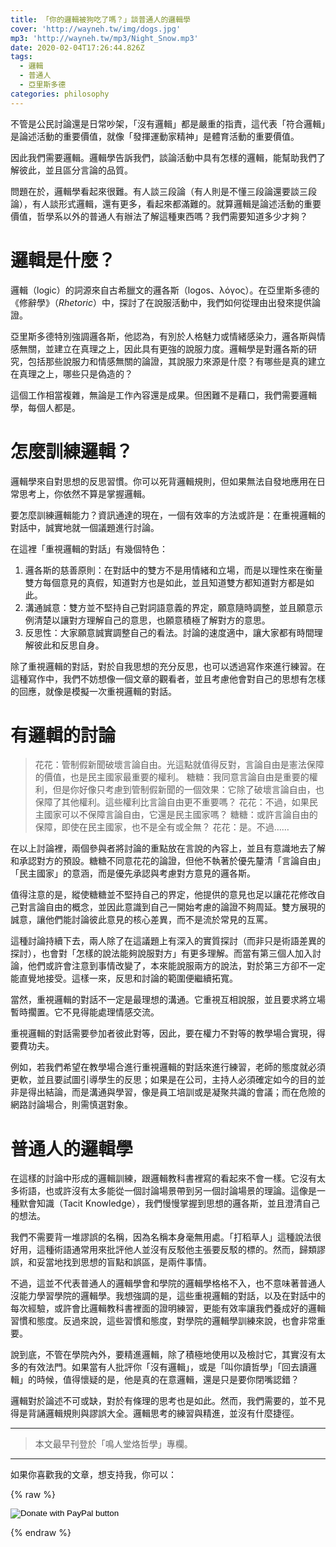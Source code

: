 ```yaml
---
title: 「你的邏輯被狗吃了嗎？」談普通人的邏輯學
cover: 'http://wayneh.tw/img/dogs.jpg'
mp3: 'http://wayneh.tw/mp3/Night_Snow.mp3'
date: 2020-02-04T17:26:44.826Z
tags:
  - 邏輯
  - 普通人
  - 亞里斯多德
categories: philosophy
---
```


不管是公民討論還是日常吵架，「沒有邏輯」都是嚴重的指責，這代表「符合邏輯」是論述活動的重要價值，就像「發揮運動家精神」是體育活動的重要價值。

因此我們需要邏輯。邏輯學告訴我們，談論活動中具有怎樣的邏輯，能幫助我們了解彼此，並且區分言論的品質。

問題在於，邏輯學看起來很難。有人談三段論（有人則是不懂三段論還要談三段論），有人談形式邏輯，還有更多，看起來都滿難的。就算邏輯是論述活動的重要價值，哲學系以外的普通人有辦法了解這種東西嗎？我們需要知道多少才夠？

<!--more-->

# 邏輯是什麼？

邏輯（logic）的詞源來自古希臘文的邏各斯（logos、λόγος）。在亞里斯多德的《修辭學》（*Rhetoric*）中，探討了在說服活動中，我們如何從理由出發來提供論證。

亞里斯多德特別強調邏各斯，他認為，有別於人格魅力或情緒感染力，邏各斯與情感無關，並建立在真理之上，因此具有更強的說服力度。邏輯學是對邏各斯的研究，包括那些說服力和情感無關的論證，其說服力來源是什麼？有哪些是真的建立在真理之上，哪些只是偽造的？

這個工作相當複雜，無論是工作內容還是成果。但困難不是藉口，我們需要邏輯學，每個人都是。

# 怎麼訓練邏輯？

邏輯學來自對思想的反思習慣。你可以死背邏輯規則，但如果無法自發地應用在日常思考上，你依然不算是掌握邏輯。

要怎麼訓練邏輯能力？資訊通達的現在，一個有效率的方法或許是：在重視邏輯的對話中，誠實地就一個議題進行討論。

在這裡「重視邏輯的對話」有幾個特色：

1. 邏各斯的慈善原則：在對話中的雙方不是用情緒和立場，而是以理性來在衡量雙方每個意見的真假，知道對方也是如此，並且知道雙方都知道對方都是如此。
2. 溝通誠意：雙方並不堅持自己對詞語意義的界定，願意隨時調整，並且願意示例清楚以讓對方理解自己的意思，也願意積極了解對方的意思。
3. 反思性：大家願意誠實調整自己的看法。討論的速度適中，讓大家都有時間理解彼此和反思自身。

除了重視邏輯的對話，對於自我思想的充分反思，也可以透過寫作來進行練習。在這種寫作中，我們不妨想像一個文章的觀看者，並且考慮他會對自己的思想有怎樣的回應，就像是模擬一次重視邏輯的對話。

# 有邏輯的討論

> 花花：管制假新聞破壞言論自由。光這點就值得反對，言論自由是憲法保障的價值，也是民主國家最重要的權利。
> 糖糖：我同意言論自由是重要的權利，但是你好像只考慮到管制假新聞的一個效果：它除了破壞言論自由，也保障了其他權利。這些權利比言論自由更不重要嗎？
> 花花：不過，如果民主國家可以不保障言論自由，它還是民主國家嗎？
> 糖糖：或許言論自由的保障，即使在民主國家，也不是全有或全無？
> 花花：是。不過……

在以上討論裡，兩個參與者將討論的重點放在言說的內容上，並且有意識地去了解和承認對方的預設。糖糖不同意花花的論證，但他不執著於優先釐清「言論自由」「民主國家」的意涵，而是優先承認與考慮對方意見的邏各斯。

值得注意的是，縱使糖糖並不堅持自己的界定，他提供的意見也足以讓花花修改自己對言論自由的概念，並因此意識到自己一開始考慮的論證不夠周延。雙方展現的誠意，讓他們能討論彼此意見的核心差異，而不是流於常見的互罵。

這種討論持續下去，兩人除了在這議題上有深入的實質探討（而非只是術語差異的探討），也會對「怎樣的說法能夠說服對方」有更多理解。而當有第三個人加入討論，他們或許會注意到事情改變了，本來能說服兩方的說法，對於第三方卻不一定能直覺地接受。這樣一來，反思和討論的範圍便繼續拓寬。

當然，重視邏輯的對話不一定是最理想的溝通。它重視互相說服，並且要求將立場暫時擱置。它不見得能處理情感交流。

重視邏輯的對話需要參加者彼此對等，因此，要在權力不對等的教學場合實現，得要費功夫。

例如，若我們希望在教學場合進行重視邏輯的對話來進行練習，老師的態度就必須更軟，並且要試圖引導學生的反思；如果是在公司，主持人必須確定如今的目的並非是得出結論，而是溝通與學習，像是員工培訓或是凝聚共識的會議；而在危險的網路討論場合，則需慎選對象。

# 普通人的邏輯學

在這樣的討論中形成的邏輯訓練，跟邏輯教科書裡寫的看起來不會一樣。它沒有太多術語，也或許沒有太多能從一個討論場景帶到另一個討論場景的理論。這像是一種默會知識（Tacit Knowledge），我們慢慢掌握到思想的邏各斯，並且澄清自己的想法。

我們不需要背一堆謬誤的名稱，因為名稱本身毫無用處。「打稻草人」這種說法很好用，這種術語通常用來批評他人並沒有反駁他主張要反駁的標的。然而，歸類謬誤，和妥當地找到思想的盲點和誤區，是兩件事情。

不過，這並不代表普通人的邏輯學會和學院的邏輯學格格不入，也不意味著普通人沒能力學習學院的邏輯學。我想強調的是，這些重視邏輯的對話，以及在對話中的每次經驗，或許會比邏輯教科書裡面的證明練習，更能有效率讓我們養成好的邏輯習慣和態度。反過來說，這些習慣和態度，對學院的邏輯學訓練來說，也會非常重要。

說到底，不管在學院內外，要精進邏輯，除了積極地使用以及檢討它，其實沒有太多的有效法門。如果當有人批評你「沒有邏輯」，或是「叫你讀哲學」「回去讀邏輯」的時候，值得懷疑的是，他是真的在意邏輯，還是只是要你閉嘴認錯？

邏輯對於論述不可或缺，對於有條理的思考也是如此。然而，我們需要的，並不見得是背誦邏輯規則與謬誤大全。邏輯思考的練習與精進，並沒有什麼捷徑。

---

> 本文最早刊登於「鳴人堂烙哲學」專欄。

---

如果你喜歡我的文章，想支持我，你可以：

{% raw %}<form action="https://www.paypal.com/cgi-bin/webscr" method="post" target="_top"><input type="hidden" name="cmd" value="_donations" /><input type="hidden" name="business" value="5UQJNQ7XVCCE8" /><input type="hidden" name="currency_code" value="TWD" /><input type="image" src="https://www.paypalobjects.com/en_US/TW/i/btn/btn_donateCC_LG.gif" border="0" name="submit" title="PayPal - The safer, easier way to pay online!" alt="Donate with PayPal button" /><img alt="" border="0" src="https://www.paypal.com/en_TW/i/scr/pixel.gif" width="1" height="1" /></form>{% endraw %}
